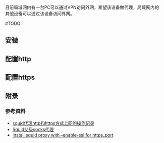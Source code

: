 目前局域网内有一台PC可以通过VPN访问外网，希望该设备做代理，局域网内的其他设备可以通过该设备访问外网。

#TODO



## 安装



## 配置http



## 配置https



## 附录

### 参考资料

* [squid代理http和https方式上网的操作记录](https://cloud.tencent.com/developer/article/1026260)
* [Squid父级socks代理](https://cloud-atlas.readthedocs.io/zh_CN/latest/web/proxy/squid/squid_socks_peer.html)
* [Install squid proxy with –enable-ssl for https_port](https://www.yourhowto.net/install-squid-proxy-with-enable-ssl-for-https_port/)